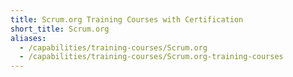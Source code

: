 ```yaml
---
title: Scrum.org Training Courses with Certification
short_title: Scrum.org
aliases:
  - /capabilities/training-courses/Scrum.org
  - /capabilities/training-courses/Scrum.org-training-courses
---
```

